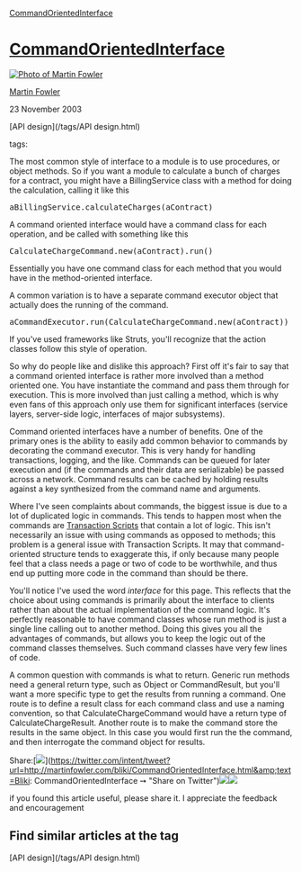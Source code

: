 [CommandOrientedInterface](http://martinfowler.com/bliki/CommandOrientedInterface.html)




# [CommandOrientedInterface](CommandOrientedInterface.html)



[![](/mf.jpg "Photo of Martin Fowler")](/)

[Martin Fowler](/)

23 November 2003



[API design](/tags/API design.html)

tags:



 The most common style of interface to a module is to use
procedures, or object methods. So if you want a module to calculate a
bunch of charges for a contract, you might have a BillingService class
with a method for doing the calculation, calling it like this

<pre>aBillingService.calculateCharges(aContract)</pre>

A command oriented interface would have a command class for each
operation, and be called with something like this

<pre>CalculateChargeCommand.new(aContract).run()</pre>

Essentially you have one command class for each method that you
would have in the method-oriented interface.

A common variation is to have a separate command executor object
that actually does the running of the command.

<pre>aCommandExecutor.run(CalculateChargeCommand.new(aContract))</pre>

If you've used frameworks like Struts, you'll recognize that the
action classes follow this style of operation.

So why do people like and dislike this approach? First off it's
fair to say that a command oriented interface is rather more involved
than a method oriented one. You have instantiate the command and pass
them through for execution. This is more involved than just calling a
method, which is why even fans of this approach only use them for
significant interfaces (service layers, server-side logic, interfaces
of major subsystems).

Command oriented interfaces have a number of benefits. One of the
primary ones is the ability to easily add common behavior to commands
by decorating the command executor. This is very handy for handling
transactions, logging, and the like. Commands can be queued for later
execution and (if the commands and their data are serializable) be
passed across a network. Command results can be cached by holding
results against a key synthesized from the command name and
arguments.

Where I've seen complaints about commands, the biggest issue is
due to a lot of duplicated logic in commands. This tends to happen
most when the commands are [Transaction Scripts](http://martinfowler.com/eaaCatalog/transactionScript.html) that contain a lot of logic. This isn't necessarily an
issue with using commands as opposed to methods; this problem is a
general issue with Transaction Scripts. It may that command-oriented
structure tends to exaggerate this, if only because many people feel
that a class needs a page or two of code to be worthwhile, and thus
end up putting more code in the command than should be there.

You'll notice I've used the word _interface_ for this page.
This reflects that the choice about using commands is primarily about
the interface to clients rather than about the actual implementation
of the command logic. It's perfectly reasonable to have command
classes whose run method is just a single line calling out to another
method. Doing this gives you all the advantages of commands, but
allows you to keep the logic out of the command classes themselves.
Such command classes have very few lines of code.

A common question with commands is what to return. Generic run
methods need a general return type, such as Object or CommandResult,
but you'll want a more specific type to get the results from running a
command. One route is to define a result class for each command class
and use a naming convention, so that CalculateChargeCommand would have
a return type of CalculateChargeResult. Another route is to make the
command store the results in the same object. In this case you would
first run the the command, and then interrogate the command object for
results.


<span class="label">Share:</span>[![](/t_mini-a.png)](https://twitter.com/intent/tweet?url=http://martinfowler.com/bliki/CommandOrientedInterface.html&amp;text=Bliki: CommandOrientedInterface ➙  "Share on Twitter")[![](/fb-icon-20.png)](https://facebook.com/sharer.php?u=http://martinfowler.com/bliki/CommandOrientedInterface.html "Share on Facebook")[![](/gplus-16.png)](https://plus.google.com/share?url=http://martinfowler.com/bliki/CommandOrientedInterface.html "Share on Google Plus")

if you found this article useful, please share it. I appreciate the feedback and encouragement







## Find similar articles at the tag

[API design](/tags/API design.html)




